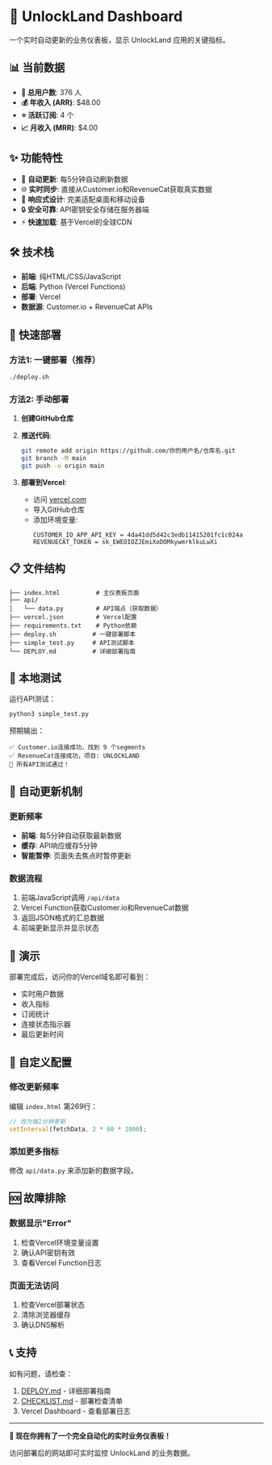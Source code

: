 # 🚀 UnlockLand Dashboard

一个实时自动更新的业务仪表板，显示 UnlockLand 应用的关键指标。

## 📊 当前数据

- **👥 总用户数**: 376 人
- **💰 年收入 (ARR)**: $48.00
- **⭐ 活跃订阅**: 4 个
- **📈 月收入 (MRR)**: $4.00

## ✨ 功能特性

- 🔄 **自动更新**: 每5分钟自动刷新数据
- 🌐 **实时同步**: 直接从Customer.io和RevenueCat获取真实数据
- 📱 **响应式设计**: 完美适配桌面和移动设备
- 🔒 **安全可靠**: API密钥安全存储在服务器端
- ⚡ **快速加载**: 基于Vercel的全球CDN

## 🛠️ 技术栈

- **前端**: 纯HTML/CSS/JavaScript
- **后端**: Python (Vercel Functions)
- **部署**: Vercel
- **数据源**: Customer.io + RevenueCat APIs

## 🚀 快速部署

### 方法1: 一键部署（推荐）

```bash
./deploy.sh
```

### 方法2: 手动部署

1. **创建GitHub仓库**
2. **推送代码**:
   ```bash
   git remote add origin https://github.com/你的用户名/仓库名.git
   git branch -M main
   git push -u origin main
   ```

3. **部署到Vercel**:
   - 访问 [vercel.com](https://vercel.com)
   - 导入GitHub仓库
   - 添加环境变量:
     ```
     CUSTOMER_IO_APP_API_KEY = 4da41dd5d42c3edb11415201fc1c024a
     REVENUECAT_TOKEN = sk_EWEOIOZJEmiXoDOMkywmrklkuLwXi
     ```

## 📋 文件结构

```
├── index.html          # 主仪表板页面
├── api/
│   └── data.py         # API端点（获取数据）
├── vercel.json         # Vercel配置
├── requirements.txt    # Python依赖
├── deploy.sh          # 一键部署脚本
├── simple_test.py     # API测试脚本
└── DEPLOY.md          # 详细部署指南
```

## 🧪 本地测试

运行API测试：
```bash
python3 simple_test.py
```

预期输出：
```
✅ Customer.io连接成功，找到 9 个segments
✅ RevenueCat连接成功，项目: UNLOCKLAND
🎉 所有API测试通过！
```

## 🔄 自动更新机制

### 更新频率
- **前端**: 每5分钟自动获取最新数据
- **缓存**: API响应缓存5分钟
- **智能暂停**: 页面失去焦点时暂停更新

### 数据流程
1. 前端JavaScript调用 `/api/data`
2. Vercel Function获取Customer.io和RevenueCat数据
3. 返回JSON格式的汇总数据
4. 前端更新显示并显示状态

## 📱 演示

部署完成后，访问你的Vercel域名即可看到：

- 实时用户数据
- 收入指标
- 订阅统计
- 连接状态指示器
- 最后更新时间

## 🔧 自定义配置

### 修改更新频率

编辑 `index.html` 第269行：
```javascript
// 改为每2分钟更新
setInterval(fetchData, 2 * 60 * 1000);
```

### 添加更多指标

修改 `api/data.py` 来添加新的数据字段。

## 🆘 故障排除

### 数据显示"Error"
1. 检查Vercel环境变量设置
2. 确认API密钥有效
3. 查看Vercel Function日志

### 页面无法访问
1. 检查Vercel部署状态
2. 清除浏览器缓存
3. 确认DNS解析

## 📞 支持

如有问题，请检查：
1. [DEPLOY.md](DEPLOY.md) - 详细部署指南
2. [CHECKLIST.md](CHECKLIST.md) - 部署检查清单
3. Vercel Dashboard - 查看部署日志

---

**🎉 现在你拥有了一个完全自动化的实时业务仪表板！**

访问部署后的网站即可实时监控 UnlockLand 的业务数据。 